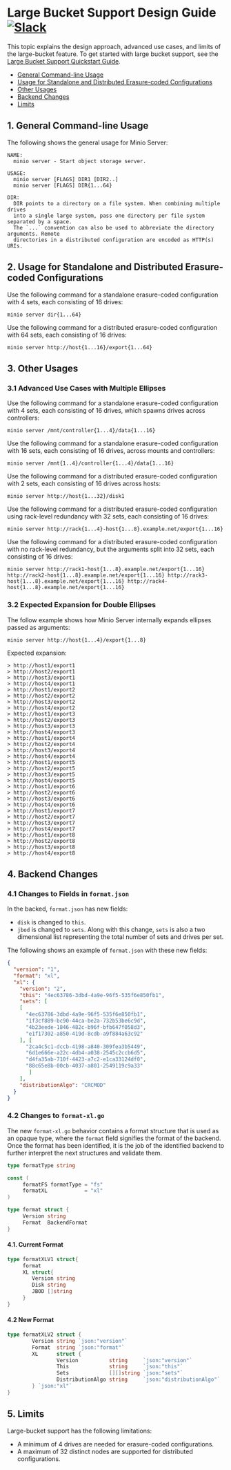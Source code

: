# Large Bucket Support Design Guide [![Slack](https://slack.minio.io/slack?type=svg)](https://slack.minio.io)

This topic explains the design approach, advanced use cases, and limits of the large-bucket feature. To get started with large bucket support, see the [Large Bucket Support Quickstart Guide](https://github.com/minio/minio/blob/master/docs/large-bucket/README.md).

- [General Command-line Usage](#general-command-line-usage) 
- [Usage for Standalone and Distributed Erasure-coded Configurations](#usage-for-standalone-and-distributed-erasure-coded-configurations) 
- [Other Usages](#other-usages) 
- [Backend Changes](#backend-changes) 
- [Limits](#limits)

## <a name="general-command-line-usage"></a>1. General Command-line Usage

The following shows the general usage for Minio Server:

```
NAME:
  minio server - Start object storage server.

USAGE:
  minio server [FLAGS] DIR1 [DIR2..]
  minio server [FLAGS] DIR{1...64}

DIR:
  DIR points to a directory on a file system. When combining multiple drives
  into a single large system, pass one directory per file system separated by a space.
  The `...` convention can also be used to abbreviate the directory arguments. Remote
  directories in a distributed configuration are encoded as HTTP(s) URIs.
```

## <a name="usage-for-standalone-and-distributed-erasure-coded-configurations"></a>2. Usage for Standalone and Distributed Erasure-coded Configurations

Use the following command for a standalone erasure-coded configuration with 4 sets, each consisting of 16 drives:

```
minio server dir{1...64}
```

Use the following command for a distributed erasure-coded configuration with 64 sets, each consisting of 16 drives:

```
minio server http://host{1...16}/export{1...64}
```

## <a name="other-usages"></a>3. Other Usages

### 3.1 Advanced Use Cases with Multiple Ellipses

Use the following command for a standalone erasure-coded configuration with 4 sets, each consisting of 16 drives, which spawns drives across controllers:

```
minio server /mnt/controller{1...4}/data{1...16}
```

Use the following command for a standalone erasure-coded configuration with 16 sets, each consisting of 16 drives, across mounts and controllers:

```
minio server /mnt{1..4}/controller{1...4}/data{1...16}
```

Use the following command for a distributed erasure-coded configuration with 2 sets, each consisting of 16 drives across hosts:

```
minio server http://host{1...32}/disk1
```

Use the following command for a distributed erasure-coded configuration using rack-level redundancy with 32 sets, each consisting of 16 drives:

```
minio server http://rack{1...4}-host{1...8}.example.net/export{1...16}
```

Use the following command for a distributed erasure-coded configuration with no rack-level redundancy, but the arguments split into 32 sets, each consisting of 16 drives:

```
minio server http://rack1-host{1...8}.example.net/export{1...16} http://rack2-host{1...8}.example.net/export{1...16} http://rack3-host{1...8}.example.net/export{1...16} http://rack4-host{1...8}.example.net/export{1...16}
```

### 3.2 Expected Expansion for Double Ellipses

The follow example shows how Minio Server internally expands ellipses passed as arguments:

```
minio server http://host{1...4}/export{1...8}
```

Expected expansion:

```
> http://host1/export1
> http://host2/export1
> http://host3/export1
> http://host4/export1
> http://host1/export2
> http://host2/export2
> http://host3/export2
> http://host4/export2
> http://host1/export3
> http://host2/export3
> http://host3/export3
> http://host4/export3
> http://host1/export4
> http://host2/export4
> http://host3/export4
> http://host4/export4
> http://host1/export5
> http://host2/export5
> http://host3/export5
> http://host4/export5
> http://host1/export6
> http://host2/export6
> http://host3/export6
> http://host4/export6
> http://host1/export7
> http://host2/export7
> http://host3/export7
> http://host4/export7
> http://host1/export8
> http://host2/export8
> http://host3/export8
> http://host4/export8
```

## <a name="backend-changes"></a>4. Backend Changes

### 4.1 Changes to Fields in `format.json`

In the backed, `format.json` has new fields:
- `disk` is changed to `this`.
- `jbod` is changed to `sets`. Along with this change, `sets` is also a two dimensional list representing the total number of sets and drives per set.

The following shows an example of `format.json` with these new fields:

```json
{
  "version": "1",
  "format": "xl",
  "xl": {
    "version": "2",
    "this": "4ec63786-3dbd-4a9e-96f5-535f6e850fb1",
    "sets": [
    [
      "4ec63786-3dbd-4a9e-96f5-535f6e850fb1",
      "1f3cf889-bc90-44ca-be2a-732b53be6c9d",
      "4b23eede-1846-482c-b96f-bfb647f058d3",
      "e1f17302-a850-419d-8cdb-a9f884a63c92"
    ], [
      "2ca4c5c1-dccb-4198-a840-309fea3b5449",
      "6d1e666e-a22c-4db4-a038-2545c2ccb6d5",
      "d4fa35ab-710f-4423-a7c2-e1ca33124df0",
      "88c65e8b-00cb-4037-a801-2549119c9a33"
       ]
    ],
    "distributionAlgo": "CRCMOD"
  }
}
```

### 4.2 Changes to `format-xl.go`

The new `format-xl.go` behavior contains a format structure that is used as an opaque type, where the `format` field signifies the format of the backend. Once the format has been identified, it is the job of the identified backend to further interpret the next structures and validate them.

```go
type formatType string

const (
     formatFS formatType = "fs"
     formatXL            = "xl"
)

type format struct {
     Version string
     Format  BackendFormat
}
```

#### 4.1. Current Format

```go
type formatXLV1 struct{
     format
     XL struct{
        Version string
        Disk string
        JBOD []string
     }
}
```

#### 4.2 New Format

```go
type formatXLV2 struct {
        Version string `json:"version"`
        Format  string `json:"format"`
        XL      struct {
                Version          string     `json:"version"`
                This             string     `json:"this"`
                Sets             [][]string `json:"sets"`
                DistributionAlgo string     `json:"distributionAlgo"`
        } `json:"xl"`
}
```

## <a name="limits"></a>5. Limits
Large-bucket support has the following limitations:
* A minimum of 4 drives are needed for erasure-coded configurations.
* A maximum of 32 distinct nodes are supported for distributed configurations.
